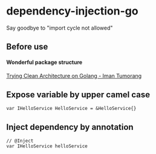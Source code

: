 # dependency-injection-go
Say goodbye to "import cycle not allowed"

## Before use 

#### Wonderful package structure

[Trying Clean Architecture on Golang - Iman Tumorang](https://hackernoon.com/golang-clean-archithecture-efd6d7c43047)

## Expose variable by upper camel case
    var IHelloService HelloService = &HelloService{}

## Inject dependency by annotation
    // @Inject
    var IHelloService helloService

